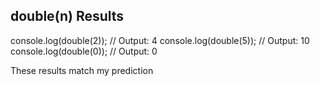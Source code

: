 ## double(n) Results

console.log(double(2));  // Output: 4
console.log(double(5));  // Output: 10
console.log(double(0));  // Output: 0

These results match my prediction
